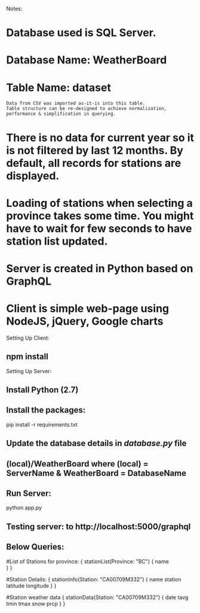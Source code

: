Notes:
# Database used is SQL Server.
# Database Name: WeatherBoard
# Table Name: dataset
	Data from CSV was imported as-it-is into this table.
	Table structure can be re-designed to achieve normalization, performance & simplification in querying.
# There is no data for current year so it is not filtered by last 12 months. By default, all records for stations are displayed.
# Loading of stations when selecting a province takes some time. You might have to wait for few seconds to have station list updated.
# Server is created in Python based on GraphQL
# Client is simple web-page using NodeJS, jQuery, Google charts
Setting Up Client:
## npm install

Setting Up Server:
## Install Python (2.7)
## Install the packages: 
pip install -r requirements.txt

## Update the database details in *database.py* file
## (local)/WeatherBoard where (local) = ServerName & WeatherBoard = DatabaseName
## Run Server:
python app.py

## Testing server: to http://localhost:5000/graphql 
## Below Queries:

#List of Stations for province:
{
  stationList(Province: "BC") {
    name    
  }
}

#Station Details:
{
  stationInfo(Station: "CA00709M332") {
    name
    station
    latitude
    longitude
  }
}

#Station weather data
{
  stationData(Station: "CA00709M332") {
		date
    tavg
    tmin
    tmax
    snow
    prcp
  }
}